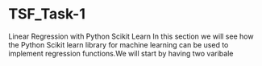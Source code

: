 # TSF_Task-1
Linear Regression with Python Scikit Learn  In this section we will see how the Python Scikit learn library for machine learning can be used to implement regression functions.We will start by having two varibale
